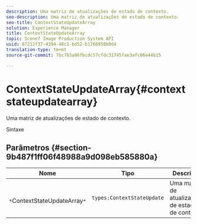 ```yaml
---
description: Uma matriz de atualizações de estado de contexto.
seo-description: Uma matriz de atualizações de estado de contexto.
seo-title: ContextStateUpdateArray
solution: Experience Manager
title: ContextStateUpdateArray
topic: Scene7 Image Production System API
uuid: 07212f37-4394-48c1-bd52-b1768950b0d4
translation-type: tm+mt
source-git-commit: 7bc7b3a86fbcdc57cfdc31745fae3afc06e44b15

---
```



# ContextStateUpdateArray{#contextstateupdatearray}

Uma matriz de atualizações de estado de contexto.

Sintaxe

## Parâmetros {#section-9b487f1ff06f48988a9d098eb585880a}

| Nome | Tipo | Descrição |
|---|---|---|
| ` *`ContextStateUpdateArray`*` | `types:ContextStateUpdate` | Uma matriz de atualizações de estado de contexto. |

